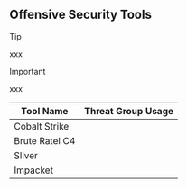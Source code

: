 ## Offensive Security Tools

> [!TIP]
> xxx

> [!IMPORTANT]
> xxx

| Tool Name | Threat Group Usage |
|---|---|
| Cobalt Strike | |
| Brute Ratel C4 | |
| Sliver | |
| Impacket | |
